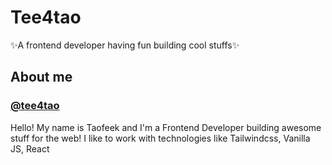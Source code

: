 # Tee4tao
✨A frontend developer having fun building cool stuffs✨

## About me

### [@tee4tao](https://github.com/tee4tao)

Hello! My name is Taofeek and I'm a Frontend Developer building awesome stuff for the web! I like to work with technologies like Tailwindcss, Vanilla JS, React

